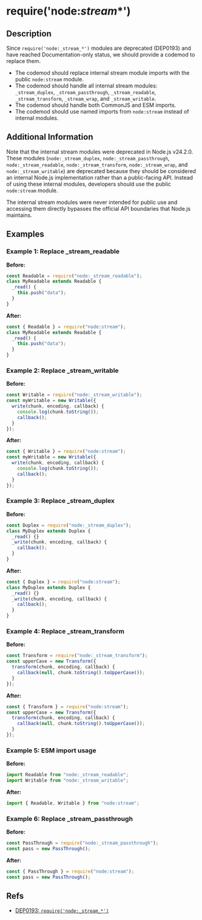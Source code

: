 # require('node:_stream_*')

## Description

Since `require('node:_stream_*')` modules are deprecated (DEP0193) and have reached Documentation-only status, we should provide a codemod to replace them.

- The codemod should replace internal stream module imports with the public `node:stream` module.
- The codemod should handle all internal stream modules: `_stream_duplex`, `_stream_passthrough`, `_stream_readable`, `_stream_transform`, `_stream_wrap`, and `_stream_writable`.
- The codemod should handle both CommonJS and ESM imports.
- The codemod should use named imports from `node:stream` instead of internal modules.

## Additional Information

Note that the internal stream modules were deprecated in Node.js v24.2.0. These modules (`node:_stream_duplex`, `node:_stream_passthrough`, `node:_stream_readable`, `node:_stream_transform`, `node:_stream_wrap`, and `node:_stream_writable`) are deprecated because they should be considered an internal Node.js implementation rather than a public-facing API. Instead of using these internal modules, developers should use the public `node:stream` module.

The internal stream modules were never intended for public use and accessing them directly bypasses the official API boundaries that Node.js maintains.

## Examples

### Example 1: Replace _stream_readable

**Before:**

```js
const Readable = require("node:_stream_readable");
class MyReadable extends Readable {
  _read() {
    this.push("data");
  }
}
```

**After:**

```js
const { Readable } = require("node:stream");
class MyReadable extends Readable {
  _read() {
    this.push("data");
  }
}
```

### Example 2: Replace _stream_writable

**Before:**

```js
const Writable = require("node:_stream_writable");
const myWritable = new Writable({
  write(chunk, encoding, callback) {
    console.log(chunk.toString());
    callback();
  }
});
```

**After:**

```js
const { Writable } = require("node:stream");
const myWritable = new Writable({
  write(chunk, encoding, callback) {
    console.log(chunk.toString());
    callback();
  }
});
```

### Example 3: Replace _stream_duplex

**Before:**

```js
const Duplex = require("node:_stream_duplex");
class MyDuplex extends Duplex {
  _read() {}
  _write(chunk, encoding, callback) {
    callback();
  }
}
```

**After:**

```js
const { Duplex } = require("node:stream");
class MyDuplex extends Duplex {
  _read() {}
  _write(chunk, encoding, callback) {
    callback();
  }
}
```

### Example 4: Replace _stream_transform

**Before:**

```js
const Transform = require("node:_stream_transform");
const upperCase = new Transform({
  transform(chunk, encoding, callback) {
    callback(null, chunk.toString().toUpperCase());
  }
});
```

**After:**

```js
const { Transform } = require("node:stream");
const upperCase = new Transform({
  transform(chunk, encoding, callback) {
    callback(null, chunk.toString().toUpperCase());
  }
});
```

### Example 5: ESM import usage

**Before:**

```js
import Readable from "node:_stream_readable";
import Writable from "node:_stream_writable";
```

**After:**

```js
import { Readable, Writable } from "node:stream";
```

### Example 6: Replace _stream_passthrough

**Before:**

```js
const PassThrough = require("node:_stream_passthrough");
const pass = new PassThrough();
```

**After:**

```js
const { PassThrough } = require("node:stream");
const pass = new PassThrough();
```

## Refs

- [DEP0193: `require('node:_stream_*')`](https://nodejs.org/api/deprecations.html#dep0193)